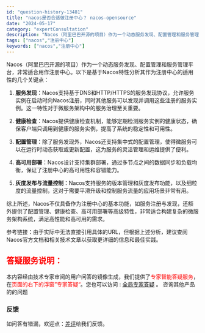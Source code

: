 ```yaml
---
id: "question-history-13481"
title: "nacos是否合适做注册中心？ nacos-opensource"
date: "2024-05-17"
category: "expertConsultation"
description: "Nacos（阿里巴巴开源的项目）作为一个动态服务发现、配置管理和服务管理平台，非常适合用作注册中心。以下是基于Nacos特性分析其作为注册中心的适用性的几个关键点：1. **服务发现**：Nacos支持基于DNS和HTTP/HTTPS的服务发现协议，允许服务实例在启动时向Nacos注册，同时其他服务"
tags: ["nacos","注册中心"]
keywords: ["nacos","注册中心"]
---
```


Nacos（阿里巴巴开源的项目）作为一个动态服务发现、配置管理和服务管理平台，非常适合用作注册中心。以下是基于Nacos特性分析其作为注册中心的适用性的几个关键点：

1. **服务发现**：Nacos支持基于DNS和HTTP/HTTPS的服务发现协议，允许服务实例在启动时向Nacos注册，同时其他服务可以发现并调用这些注册的服务实例。这一特性对于微服务架构中的服务治理至关重要。

2. **健康检查**：Nacos提供健康检查机制，能够定期检测服务实例的健康状态，确保客户端只调用到健康的服务实例，提高了系统的稳定性和可用性。

3. **配置管理**：除了服务发现外，Nacos还支持集中式的配置管理，使得微服务可以在运行时动态获取或更新配置，这为服务的灵活管理和运维提供了便利。

4. **高可用部署**：Nacos设计支持集群部署，通过多节点之间的数据同步和负载均衡，保证了注册中心的高可用性和容错能力。

5. **灰度发布与流量控制**：Nacos支持服务的版本管理和灰度发布功能，以及细粒度的流量控制，这对于需要平滑升级和控制服务流量的应用场景非常有用。

综上所述，Nacos不仅具备作为注册中心的基本功能，如服务注册与发现，还额外提供了配置管理、健康检查、高可用部署等高级特性，非常适合构建复杂的微服务架构系统，满足高性能和高可用的需求。

参考链接：由于实际中无法直接引用具体的URL，但根据上述分析，建议查阅Nacos官方文档和相关技术文章以获取更详细的信息和最佳实践。
## <font color="#FF0000">答疑服务说明：</font> 

本内容经由技术专家审阅的用户问答的镜像生成，我们提供了<font color="#FF0000">专家智能答疑服务</font>，在<font color="#FF0000">页面的右下的浮窗”专家答疑“</font>。您也可以访问 : [全局专家答疑](https://opensource.alibaba.com/chatBot) 。 咨询其他产品的的问题

### 反馈
如问答有错漏，欢迎点：[差评](https://ai.nacos.io/user/feedbackByEnhancerGradePOJOID?enhancerGradePOJOId=13906)给我们反馈。
